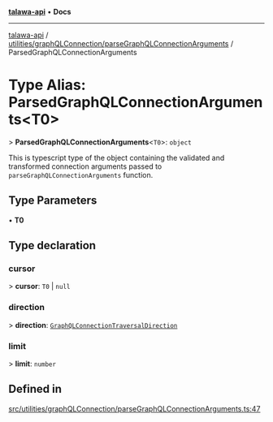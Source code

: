 [**talawa-api**](../../../../README.md) • **Docs**

***

[talawa-api](../../../../modules.md) / [utilities/graphQLConnection/parseGraphQLConnectionArguments](../README.md) / ParsedGraphQLConnectionArguments

# Type Alias: ParsedGraphQLConnectionArguments\<T0\>

\> **ParsedGraphQLConnectionArguments**\<`T0`\>: `object`

This is typescript type of the object containing the validated and transformed connection
arguments passed to `parseGraphQLConnectionArguments` function.

## Type Parameters

• **T0**

## Type declaration

### cursor

\> **cursor**: `T0` \| `null`

### direction

\> **direction**: [`GraphQLConnectionTraversalDirection`](../../type-aliases/GraphQLConnectionTraversalDirection.md)

### limit

\> **limit**: `number`

## Defined in

[src/utilities/graphQLConnection/parseGraphQLConnectionArguments.ts:47](https://github.com/PalisadoesFoundation/talawa-api/blob/d0c167bb942c4778fba221c2cdd27665fc7dbf61/src/utilities/graphQLConnection/parseGraphQLConnectionArguments.ts#L47)
